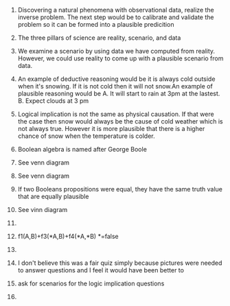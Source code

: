 1. Discovering a natural phenomena with observational data, realize the inverse problem. The next step would be
to calibrate and validate the problem so it can be formed into a plausible predicition
2. The three pillars of science are reality, scenario, and data
 3. We examine a scenario by using data we have computed from reality. However, we could use reality to come up with a plausible scenario from data.
4. An example of deductive reasoning would be it is always cold outside when it's snowing. If it is not cold then it will not snow.An example of plausible reasoning would be A. It will start to rain at 3pm at the lastest. B. Expect clouds at 3 pm
5. Logical implication is not the same as physical causation. If that were the case then snow would always be the cause of cold weather
which is not always true. However it is  more plausible that there is a higher chance of snow when the temperature is colder.
6. Boolean algebra is named after George Boole
7. See venn diagram
8. See venn diagram
9. If two Booleans propositions were equal, they have the same truth value that are equally plausible
10. See vinn diagram
11. 



16. f1(A,B)+f3(*A,B)+f4(*A,*B) *=false
17.    
18. I don't believe this was a fair quiz simply because pictures were needed to answer questions and I feel it would have been better to
19. ask for scenarios for the logic implication questions
    

    
18. 




